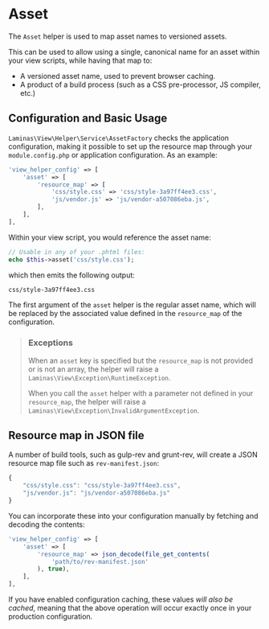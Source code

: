 # Asset

The `Asset` helper is used to map asset names to versioned assets.

This can be used to allow using a single, canonical name for an asset within
your view scripts, while having that map to:

- A versioned asset name, used to prevent browser caching.
- A product of a build process (such as a CSS pre-processor, JS compiler, etc.)

## Configuration and Basic Usage

`Laminas\View\Helper\Service\AssetFactory` checks the application configuration,
making it possible to set up the resource map through your `module.config.php`
or application configuration. As an example:

```php
'view_helper_config' => [
    'asset' => [
        'resource_map' => [
            'css/style.css' => 'css/style-3a97ff4ee3.css',
            'js/vendor.js' => 'js/vendor-a507086eba.js',
        ],
    ],
],
```

Within your view script, you would reference the asset name:

```php
// Usable in any of your .phtml files:
echo $this->asset('css/style.css');
```

which then emits the following output:

```html
css/style-3a97ff4ee3.css
```

The first argument of the `asset` helper is the regular asset name, which will
be replaced by the associated value defined in the `resource_map` of the
configuration.

> ### Exceptions
>
> When an `asset` key is specified but the `resource_map` is not provided or is not
> an array, the helper will raise a `Laminas\View\Exception\RuntimeException`.
>
> When you call the `asset` helper with a parameter not defined in your
> `resource_map`, the helper will raise a `Laminas\View\Exception\InvalidArgumentException`.

## Resource map in JSON file

A number of build tools, such as gulp-rev and grunt-rev, will create a JSON
resource map file such as `rev-manifest.json`:

```javascript
{
    "css/style.css": "css/style-3a97ff4ee3.css",
    "js/vendor.js": "js/vendor-a507086eba.js"
}
```

You can incorporate these into your configuration manually by fetching and
decoding the contents:

```php
'view_helper_config' => [
    'asset' => [
        'resource_map' => json_decode(file_get_contents(
            'path/to/rev-manifest.json'
        ), true),
    ],
],
```

If you have enabled configuration caching, these values _will also be cached_,
meaning that the above operation will occur exactly once in your production
configuration.
